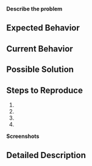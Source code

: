 **Describe the problem**
<!--- A clear and concise description of what the problem is -->

## Expected Behavior
<!--- Tell us what should happen -->

## Current Behavior
<!--- Tell us what happens instead of the expected behavior -->

## Possible Solution
<!--- Not obligatory, but suggest a fix/reason for the problem -->

## Steps to Reproduce
<!--- Provide an unambiguous set of steps to reproduce this problem -->
1.
2.
3.
4.

**Screenshots**
<!--- If applicable, add screenshots to help explain your problem -->

## Detailed Description
<!--- If more information is helpful, provide a detailed description of the problem -->
